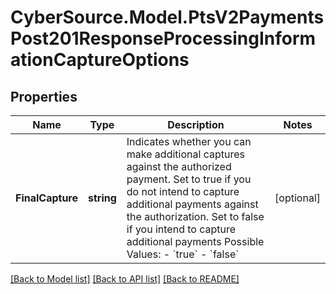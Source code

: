 # CyberSource.Model.PtsV2PaymentsPost201ResponseProcessingInformationCaptureOptions
## Properties

Name | Type | Description | Notes
------------ | ------------- | ------------- | -------------
**FinalCapture** | **string** | Indicates whether you can make additional captures against the authorized payment. Set to true if you do not intend to capture additional payments against the authorization. Set to false if you intend to capture additional payments Possible Values: - &#x60;true&#x60; - &#x60;false&#x60;  | [optional] 

[[Back to Model list]](../README.md#documentation-for-models) [[Back to API list]](../README.md#documentation-for-api-endpoints) [[Back to README]](../README.md)

